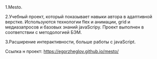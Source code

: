 ﻿1.Mesto.

2.Учебный проект, который показывает навыки автора в адаптивной верстке.
Используются технологии flex и анимации, grid и медиазапросов и базовых знаний javaScripy. 
Проект выполнен в соответствии с методологией БЭМ.

3.Расширение интерактивности, больше работы с javaScript.

Ссылка н проект:
https://egorzheglov.github.io/mesto/